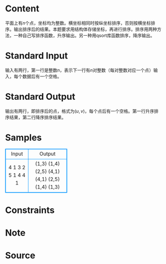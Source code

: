 
# Content

平面上有$n$个点，坐标均为整数。横坐标相同时按纵坐标排序，否则按横坐标排序。输出排序后的结果。本题要求用结构体存储坐标，再进行排序。排序用两种方法，一种自己写排序函数，升序输出。另一种用qsort库函数排序，降序输出。

# Standard Input

输入有两行，第一行是整数$n$，表示下一行有$n$对整数（每对整数对应一个点）输入，每个数据后有一个空格。

# Standard Output

输出有两行，即排序后的点，格式为$(u,v)$，每个点后有一个空格。第一行升序排序结果，第二行降序排序结果。

# Samples

<style>
        table,table tr th, table tr td { border:1px solid #0094ff; }
        table { width: 200px; min-height: 25px; line-height: 25px; text-align: center; border-collapse: collapse;}   
    </style>
<table>
	<tr>
		<td>Input</td>
		<td>Output</td>
	</tr>
<tr><td>4
1 3 2 5 1 4 4 1</td><td>(1,3) (1,4) (2,5) (4,1) 
(4,1) (2,5) (1,4) (1,3)</td></tr></table>


# Constraints



# Note



# Source


